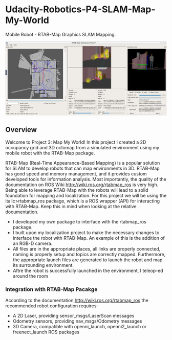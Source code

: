# Udacity-Robotics-P4-SLAM-Map-My-World

Mobile Robot - RTAB-Map Graphics SLAM Mapping.

![](workspace/RESULT%20IMAGES/RtabMap_DatabaseViewer.PNG)

## Overview
Welcome to Project 3: Map My World! In this project I created a 2D occupancy grid and 3D octomap from a simulated environment using my mobile robot with the RTAB-Map package.

RTAB-Map (Real-Time Appearance-Based Mapping) is a popular solution for SLAM to develop robots that can map environments in 3D. RTAB-Map has good speed and memory management, and it provides custom developed tools for information analysis. Most importantly, the quality of the documentation on ROS Wiki <a href="http://wiki.ros.org/rtabmap_ros" target="_blank">http://wiki.ros.org/rtabmap_ros</a> is very high. Being able to leverage RTAB-Map with the robots will lead to a solid foundation for mapping and localization. For this project we will be using the italic>rtabmap_ros package</italic>, which is a ROS wrapper (API) for interacting with RTAB-Map. Keep this in mind when looking at the relative documentation.
<ul>
  <li>I developed my own package to interface with the rtabmap_ros package.</li>
  <li>I built upon my localization project to make the necessary changes to interface the robot with RTAB-Map. An example of this is the addition of an RGB-D camera.</li>
  <li>All files are in the appropriate places, all links are properly connected, naming is properly setup and topics are correctly mapped. Furthermore, the appropriate launch files are generated to launch the robot and map its surrounding environment.</li>  
  <li>Aftre the robot is successfully launched in the environment, I teleop-ed around the room </li>  
</ul>

### Integration with RTAB-Map Pacakge
According to the documentation,<a href="http://wiki.ros.org/rtabmap_ros" target="_blank">http://wiki.ros.org/rtabmap_ros</a> the recommended robot configuration requires:
<ul>
<li>A 2D Laser, providing sensor_msgs/LaserScan messages
<li>Odometry sensors, providing nav_msgs/Odometry messages
<li>3D Camera, compatible with openni_launch, openni2_launch or freenect_launch ROS packages
</ul>
